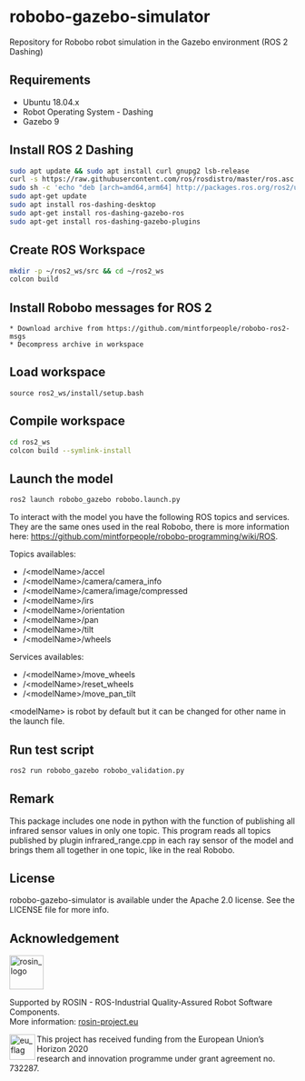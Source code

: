 # robobo-gazebo-simulator

Repository for Robobo robot simulation in the Gazebo environment (ROS 2 Dashing)

## Requirements

* Ubuntu 18.04.x
* Robot Operating System - Dashing
* Gazebo 9

## Install ROS 2 Dashing
```bash
sudo apt update && sudo apt install curl gnupg2 lsb-release
curl -s https://raw.githubusercontent.com/ros/rosdistro/master/ros.asc | sudo apt-key add -
sudo sh -c 'echo "deb [arch=amd64,arm64] http://packages.ros.org/ros2/ubuntu `lsb_release -cs` main" > /etc/apt/sources.list.d/ros2-latest.list'
sudo apt-get update
sudo apt install ros-dashing-desktop
sudo apt-get install ros-dashing-gazebo-ros
sudo apt-get install ros-dashing-gazebo-plugins
```
## Create ROS Workspace
```bash
mkdir -p ~/ros2_ws/src && cd ~/ros2_ws
colcon build
```

## Install Robobo messages for ROS 2
	* Download archive from https://github.com/mintforpeople/robobo-ros2-msgs
	* Decompress archive in workspace


## Load workspace
`source ros2_ws/install/setup.bash`

## Compile workspace
```bash
cd ros2_ws
colcon build --symlink-install
```

## Launch the model
```bash
ros2 launch robobo_gazebo robobo.launch.py
```

To interact with the model you have the following ROS topics and services. They are the same ones used in the real Robobo, there is more information here: https://github.com/mintforpeople/robobo-programming/wiki/ROS.

Topics availables:
* /\<modelName\>/accel
* /\<modelName\>/camera/camera_info
* /\<modelName\>/camera/image/compressed
* /\<modelName\>/irs
* /\<modelName\>/orientation
* /\<modelName\>/pan
* /\<modelName\>/tilt
* /\<modelName\>/wheels

Services availables:
* /\<modelName>\/move_wheels
* /\<modelName>\/reset_wheels
* /\<modelName>\/move_pan_tilt

\<modelName\> is robot by default but it can be changed for other name in the launch file.

## Run test script
```bash
ros2 run robobo_gazebo robobo_validation.py
```

## Remark
This package includes one node in python with the function of publishing all infrared sensor values in only one topic. This program reads all topics published by plugin infrared_range.cpp in each ray sensor of the model and brings them all together in one topic, like in the real Robobo.

## License

robobo-gazebo-simulator is available under the Apache 2.0 license. See the LICENSE file for more info.

## Acknowledgement
<!-- 
    ROSIN acknowledgement from the ROSIN press kit
    @ https://github.com/rosin-project/press_kit
-->

<a href="http://rosin-project.eu">
  <img src="http://rosin-project.eu/wp-content/uploads/rosin_ack_logo_wide.png" 
       alt="rosin_logo" height="60" >
</a>

Supported by ROSIN - ROS-Industrial Quality-Assured Robot Software Components.  
More information: <a href="http://rosin-project.eu">rosin-project.eu</a>

<img src="http://rosin-project.eu/wp-content/uploads/rosin_eu_flag.jpg" 
     alt="eu_flag" height="45" align="left" >  

This project has received funding from the European Union’s Horizon 2020  
research and innovation programme under grant agreement no. 732287. 